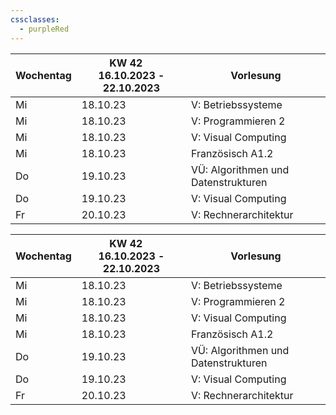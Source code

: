 ```yaml
---
cssclasses:
  - purpleRed
---
```



| Wochentag | KW 42     16.10.2023 - 22.10.2023 | Vorlesung                           |
|-----------|-----------------------------------|-------------------------------------|
| Mi        | 18.10.23                          | V: Betriebssysteme                  |
| Mi        | 18.10.23                          | V: Programmieren 2                  |
| Mi        | 18.10.23                          | V: Visual Computing                 |
| Mi        | 18.10.23                          | Französisch A1.2                    |
| Do        | 19.10.23                          | VÜ: Algorithmen und Datenstrukturen |
| Do        | 19.10.23                          | V: Visual Computing                 |
| Fr        | 20.10.23                          | V: Rechnerarchitektur               |



| Wochentag | KW 42     16.10.2023 - 22.10.2023 | Vorlesung                           |
|-----------|-----------------------------------|-------------------------------------|
| Mi        | 18.10.23                          | V: Betriebssysteme                  |
| Mi        | 18.10.23                          | V: Programmieren 2                  |
| Mi        | 18.10.23                          | V: Visual Computing                 |
| Mi        | 18.10.23                          | Französisch A1.2                    |
| Do        | 19.10.23                          | VÜ: Algorithmen und Datenstrukturen |
| Do        | 19.10.23                          | V: Visual Computing                 |
| Fr        | 20.10.23                          | V: Rechnerarchitektur               |





